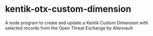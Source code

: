 # kentik-otx-custom-dimension
A node program to create and update a Kentik Custom Dimension with selected records from the Open Threat Exchange by Alienvault
